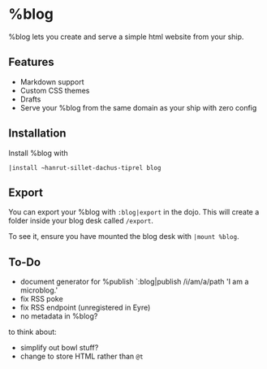 # %blog

%blog lets you create and serve a simple html website from your ship.

## Features

- Markdown support
- Custom CSS themes
- Drafts
- Serve your %blog from the same domain as your ship with zero config

## Installation

Install %blog with

```
|install ~hanrut-sillet-dachus-tiprel blog
```

## Export

You can export your %blog with `:blog|export` in the dojo. This will create a folder inside your blog desk called `/export`.

To see it, ensure you have mounted the blog desk with `|mount %blog`.

## To-Do

- document generator for %publish `:blog|publish /i/am/a/path 'I am a microblog.'
- fix RSS poke
- fix RSS endpoint (unregistered in Eyre)
- no metadata in %blog?

to think about:

- simplify out bowl stuff?
- change to store HTML rather than `@t`

